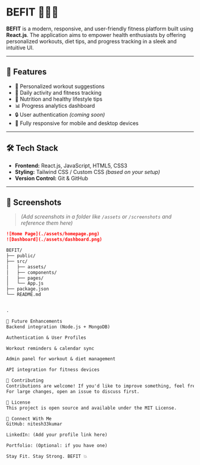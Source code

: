 # BEFIT 🏋️‍♂️💪

**BEFIT** is a modern, responsive, and user-friendly fitness platform built using **React.js**. The application aims to empower health enthusiasts by offering personalized workouts, diet tips, and progress tracking in a sleek and intuitive UI.

---

## 🚀 Features

- 🧠 Personalized workout suggestions
- 📆 Daily activity and fitness tracking
- 🥗 Nutrition and healthy lifestyle tips
- 📊 Progress analytics dashboard
- 🔒 User authentication *(coming soon)*
- 📱 Fully responsive for mobile and desktop devices

---

## 🛠️ Tech Stack

- **Frontend:** React.js, JavaScript, HTML5, CSS3
- **Styling:** Tailwind CSS / Custom CSS *(based on your setup)*
- **Version Control:** Git & GitHub

---

## 📸 Screenshots

> *(Add screenshots in a folder like `/assets` or `/screenshots` and reference them here)*

```markdown
![Home Page](./assets/homepage.png)
![Dashboard](./assets/dashboard.png)

BEFIT/
├── public/
├── src/
│   ├── assets/
│   ├── components/
│   ├── pages/
│   └── App.js
├── package.json
└── README.md


.

🌟 Future Enhancements
Backend integration (Node.js + MongoDB)

Authentication & User Profiles

Workout reminders & calendar sync

Admin panel for workout & diet management

API integration for fitness devices

🤝 Contributing
Contributions are welcome! If you'd like to improve something, feel free to fork the repo and submit a pull request.
For large changes, open an issue to discuss first.

📄 License
This project is open source and available under the MIT License.

🔗 Connect With Me
GitHub: nitesh33kumar

LinkedIn: (Add your profile link here)

Portfolio: (Optional: if you have one)

Stay Fit. Stay Strong. BEFIT 💥

